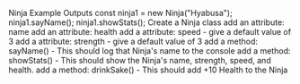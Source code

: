 Ninja
Example Outputs
const ninja1 = new Ninja("Hyabusa");
ninja1.sayName();
ninja1.showStats();
 Create a Ninja class
 add an attribute: name
 add an attribute: health
 add a attribute: speed - give a default value of 3
 add a attribute: strength - give a default value of 3
 add a method: sayName() - This should log that Ninja's name to the console
 add a method: showStats() - This should show the Ninja's name, strength, speed, and health.
 add a method: drinkSake() - This should add +10 Health to the Ninja
